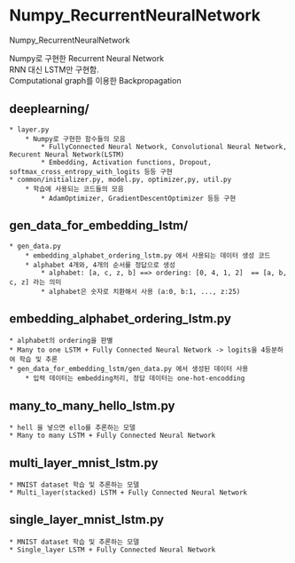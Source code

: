 # Numpy_RecurrentNeuralNetwork
Numpy_RecurrentNeuralNetwork

Numpy로 구현한 Recurrent Neural Network  
RNN 대신 LSTM만 구현함.  
Computational graph를 이용한 Backpropagation  

## deeplearning/
    * layer.py
        * Numpy로 구현한 함수들의 모음
            * FullyConnected Neural Network, Convolutional Neural Network, Recurent Neural Network(LSTM)
            * Embedding, Activation functions, Dropout, softmax_cross_entropy_with_logits 등등 구현
    * common/initializer.py, model.py, optimizer,py, util.py  
        * 학습에 사용되는 코드들의 모음
            * AdamOptimizer, GradientDescentOptimizer 등등 구현
        
## gen_data_for_embedding_lstm/
    * gen_data.py
        * embedding_alphabet_ordering_lstm.py 에서 사용되는 데이터 생성 코드
        * alphabet 4개와, 4개의 순서를 정답으로 생성
            * alphabet: [a, c, z, b] ==> ordering: [0, 4, 1, 2]  == [a, b, c, z] 라는 의미
            * alphabet은 숫자로 치환해서 사용 (a:0, b:1, ..., z:25)
          
## embedding_alphabet_ordering_lstm.py
    * alphabet의 ordering을 판별
    * Many to one LSTM + Fully Connected Neural Network -> logits을 4등분하여 학습 및 추론
    * gen_data_for_embedding_lstm/gen_data.py 에서 생성된 데이터 사용
        * 입력 데이터는 embedding처리, 정답 데이터는 one-hot-encodding
    
## many_to_many_hello_lstm.py
    * hell 을 넣으면 ello를 추론하는 모델
    * Many to many LSTM + Fully Connected Neural Network
    
## multi_layer_mnist_lstm.py
    * MNIST dataset 학습 및 추론하는 모델
    * Multi_layer(stacked) LSTM + Fully Connected Neural Network

## single_layer_mnist_lstm.py
    * MNIST dataset 학습 및 추론하는 모델
    * Single_layer LSTM + Fully Connected Neural Network

